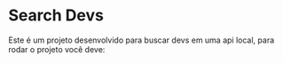 # Search Devs 

Este é um projeto desenvolvido para buscar devs em uma api local, para rodar o projeto você deve:
